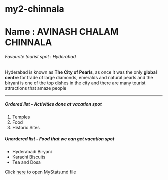# my2-chinnala
# Name : AVINASH CHALAM CHINNALA
######  Favourite tourist spot : Hyderabad 

Hyderabad is known as **The City of Pearls**, as once it was the only **global centre** for trade of large diamonds, emeralds and natural pearls and the biryani is one of the top dishes in the city and there are many tourist attractions that amaze people

***

##### Ordered list - Activities done at vacation spot
1. Temples
2. Food
3. Historic Sites


##### Unordered list - Food that we can get vacation spot
* Hyderabadi Biryani
* Karachi Biscuits
* Tea and Dosa

Click [here](MyStats.md) to open MyStats.md file